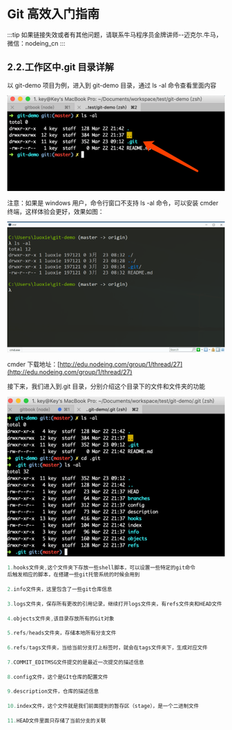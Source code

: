 # Git 高效入门指南

:::tip
如果链接失效或者有其他问题，请联系牛马程序员金牌讲师--迈克尔.牛马，微信：nodeing_cn
:::

## 2.2.工作区中.git 目录详解

以 git-demo 项目为例，进入到 git-demo 目录，通过 ls -al 命令查看里面内容

![](./img/2019-03-23-09-13-12.png)

注意：如果是 windows 用户，命令行窗口不支持 ls -al 命令，可以安装 cmder 终端，这样体验会更好，效果如图：

![](./img/2019-03-23-09-15-19.png)

cmder 下载地址：[http://edu.nodeing.com/group/1/thread/27](http://edu.nodeing.com/group/1/thread/27)

接下来，我们进入到.git 目录，分别介绍这个目录下的文件和文件夹的功能

![](./img/2019-03-23-09-25-06.png)

```js
1.hooks文件夹,这个文件夹下存放一些shell脚本，可以设置一些特定的git命令
后触发相应的脚本，在搭建一些git托管系统的时候会用到

2.info文件夹，这里包含了一些git仓库信息

3.logs文件夹，保存所有更改的引用记录，继续打开logs文件夹，有refs文件夹和HEAD文件

4.objects文件夹,该目录存放所有的Git对象

5.refs/heads文件夹，存储本地所有分支文件

6.refs/tags文件夹，当给当前分支打上标签时，就会在tags文件夹下，生成对应文件

7.COMMIT_EDITMSG文件提交的是最近一次提交的描述信息

8.config文件，这个是GIt仓库的配置文件

9.description文件，仓库的描述信息

10.index文件，这个文件就是我们前面提到的暂存区（stage），是一个二进制文件

11.HEAD文件里面只存储了当前分支的关联
```
